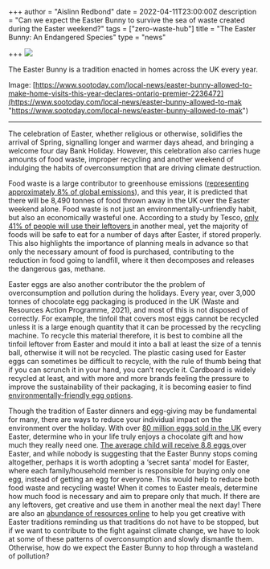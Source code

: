 +++
author = "Aislinn Redbond"
date = 2022-04-11T23:00:00Z
description = "Can we expect the Easter Bunny to survive the sea of waste created during the Easter weekend?"
tags = ["zero-waste-hub"]
title = "The Easter Bunny: An Endangered Species"
type = "news"

+++
![](https://res.cloudinary.com/shrub-co-op/image/upload/v1617609303/shrubcoop.org/media/eastr_td09xv.jpg)

The Easter Bunny is a tradition enacted in homes across the UK every year.

Image: [https://www.sootoday.com/local-news/easter-bunny-allowed-to-make-home-visits-this-year-declares-ontario-premier-2236472](https://www.sootoday.com/local-news/easter-bunny-allowed-to-mak "https://www.sootoday.com/local-news/easter-bunny-allowed-to-mak")

***

The celebration of Easter, whether religious or otherwise, solidifies the arrival of Spring, signalling longer and warmer days ahead, and bringing a welcome four day Bank Holiday. However, this celebration also carries huge amounts of food waste, improper recycling and another weekend of indulging the habits of overconsumption that are driving climate destruction.

Food waste is a large contributor to greenhouse emissions ([representing approximately 8% of global emissions](https://www.un.org/press/en/2020/dsgsm1465.doc.htm)), and this year, it is predicted that there will be 8,490 tonnes of food thrown away in the UK over the Easter weekend alone. Food waste is not just an environmentally-unfriendly habit, but also an economically wasteful one. According to a study by Tesco, [only 41% of people will use their leftovers ](https://resource.co/article/tesco-launches-guide-counter-8490-tonnes-easter-food-waste)in another meal, yet the majority of foods will be safe to eat for a number of days after Easter, if stored properly. This also highlights the importance of planning meals in advance so that only the necessary amount of food is purchased, contributing to the reduction in food going to landfill, where it then decomposes and releases the dangerous gas, methane.

Easter eggs are also another contributor the the problem of overconsumption and pollution during the holidays. Every year, over 3,000 tonnes of chocolate egg packaging is produced in the UK (Waste and Resources Action Programme, 2021), and most of this is not disposed of correctly. For example, the tinfoil that covers most eggs cannot be recycled unless it is a large enough quantity that it can be processed by the recycling machine. To recycle this material therefore, it is best to combine all the tinfoil leftover from Easter and mould it into a ball at least the size of a tennis ball, otherwise it will not be recycled. The plastic casing used for Easter eggs can sometimes be difficult to recycle, with the rule of thumb being that if you can scrunch it in your hand, you can’t recycle it. Cardboard is widely recycled at least, and with more and more brands feeling the pressure to improve the sustainability of their packaging, it is becoming easier to find [environmentally-friendly egg options](https://www.standard.co.uk/futurelondon/theplasticfreeproject/plastic-free-easter-eggs-buy-ethical-eco-friendly-chocolate-fairtrade-biodegradable-packaging-a4100281.html).

Though the tradition of Easter dinners and egg-giving may be fundamental for many, there are ways to reduce your individual impact on the environment over the holiday. With over [80 million eggs sold in the UK](https://www.mirror.co.uk/news/world-news/10-fascinating-easter-facts-you-14384346) every Easter, determine who in your life truly enjoys a chocolate gift and how much they really need one. [The average child will receive 8.8 eggs ](https://www.cheaperwaste.co.uk/blog/easter-waste-and-how-to-avoid-it/)over Easter, and while nobody is suggesting that the Easter Bunny stops coming altogether, perhaps it is worth adopting a ‘secret santa’ model for Easter, where each family/household member is responsible for buying only one egg, instead of getting an egg for everyone. This would help to reduce both food waste and recycling waste! When it comes to Easter meals, determine how much food is necessary and aim to prepare only that much. If there are any leftovers, get creative and use them in another meal the next day! There are also an [abundance of resources online](https://www.twinkl.co.uk/blog/7-easy-tips-for-an-eco-friendly-easter) to help you get creative with Easter traditions reminding us that traditions do not have to be stopped, but if we want to contribute to the fight against climate change, we have to look at some of these patterns of overconsumption and slowly dismantle them. Otherwise, how do we expect the Easter Bunny to hop through a wasteland of pollution?